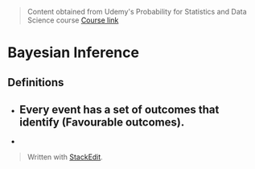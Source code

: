 > Content obtained from Udemy's Probability for Statistics and Data Science course [Course link](https://telusinternational.udemy.com/course/probability-for-statistics-and-data-science)

# Bayesian Inference

## Definitions
- Every event has a set of outcomes that identify (Favourable outcomes).
	- 
- 


> Written with [StackEdit](https://stackedit.io/).
<!--stackedit_data:
eyJoaXN0b3J5IjpbMTAwNjU2NjgzOCwxOTcxNTUxMDg3XX0=
-->